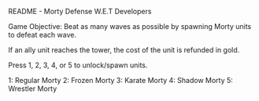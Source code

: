 README - Morty Defense
W.E.T Developers

Game Objective: Beat as many waves as possible by spawning Morty units to defeat each wave.

If an ally unit reaches the tower, the cost of the unit is refunded in gold.

Press 1, 2, 3, 4, or 5 to unlock/spawn units.

1: Regular Morty
2: Frozen Morty
3: Karate Morty
4: Shadow Morty
5: Wrestler Morty